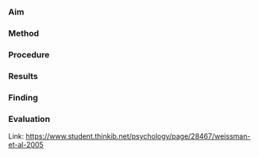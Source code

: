 ### Aim

### Method

### Procedure 

### Results 

### Finding 

### Evaluation 

Link: https://www.student.thinkib.net/psychology/page/28467/weissman-et-al-2005
